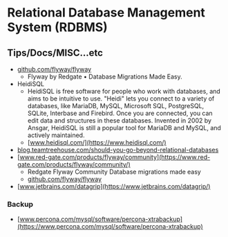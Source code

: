 # Relational Database Management System (RDBMS)

## Tips/Docs/MISC...etc

* [github.com/flyway/flyway](https://github.com/flyway/flyway)
    * Flyway by Redgate • Database Migrations Made Easy.
* HeidiSQL
    * HeidiSQL is free software for people who work with databases, and aims to be intuitive to use. "Heidi" lets you connect to a variety of databases, like MariaDB, MySQL, Microsoft SQL, PostgreSQL, SQLite, Interbase and Firebird. Once you are connected, you can edit data and structures in these databases. Invented in 2002 by Ansgar, HeidiSQL is still a popular tool for MariaDB and MySQL, and actively maintained. 
    * [www.heidisql.com/](https://www.heidisql.com/)
* [blog.teamtreehouse.com/should-you-go-beyond-relational-databases](https://blog.teamtreehouse.com/should-you-go-beyond-relational-databases)
* [www.red-gate.com/products/flyway/community](https://www.red-gate.com/products/flyway/community/)
    * Redgate Flyway Community Database migrations made easy
    * [github.com/flyway/flyway](https://github.com/flyway/flyway)
* [www.jetbrains.com/datagrip](https://www.jetbrains.com/datagrip/)
### Backup

* [www.percona.com/mysql/software/percona-xtrabackup](https://www.percona.com/mysql/software/percona-xtrabackup)